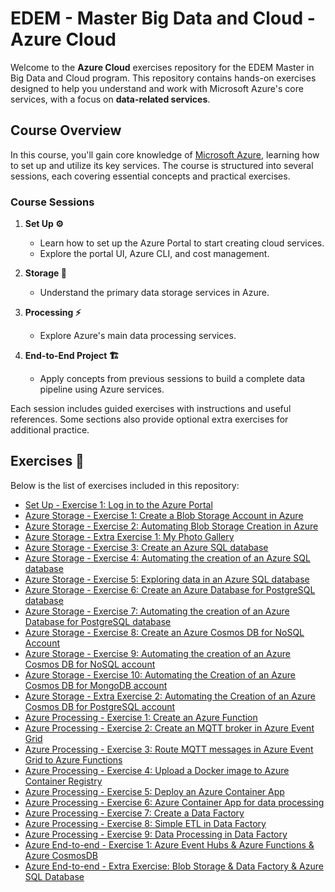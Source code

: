 # EDEM - Master Big Data and Cloud - Azure Cloud

Welcome to the **Azure Cloud** exercises repository for the EDEM Master in Big Data and Cloud program. This repository contains hands-on exercises designed to help you understand and work with Microsoft Azure's core services, with a focus on **data-related services**.

## Course Overview

In this course, you'll gain core knowledge of [Microsoft Azure](https://azure.microsoft.com/en-us/?msockid=031b26ad269166ac0a58327e2796675a), learning how to set up and utilize its key services. The course is structured into several sessions, each covering essential concepts and practical exercises.

### Course Sessions

1. **Set Up ⚙️**  
   - Learn how to set up the Azure Portal to start creating cloud services.
   - Explore the portal UI, Azure CLI, and cost management.

2. **Storage 💾**  
   - Understand the primary data storage services in Azure.

3. **Processing ⚡**  
   - Explore Azure's main data processing services.

4. **End-to-End Project 🏗️**  
   - Apply concepts from previous sessions to build a complete data pipeline using Azure services.

Each session includes guided exercises with instructions and useful references. Some sections also provide optional extra exercises for additional practice.

## Exercises 📝

Below is the list of exercises included in this repository:

- [Set Up - Exercise 1: Log in to the Azure Portal](./0-Setup/readme.md)
- [Azure Storage - Exercise 1: Create a Blob Storage Account in Azure](./1-Storage/Exercise01)
- [Azure Storage - Exercise 2: Automating Blob Storage Creation in Azure](./1-Storage/Exercise02)
- [Azure Storage - Extra Exercise 1: My Photo Gallery](./1-Storage/Extra01)
- [Azure Storage - Exercise 3: Create an Azure SQL database](./1-Storage/Exercise03)
- [Azure Storage - Exercise 4: Automating the creation of an Azure SQL database](./1-Storage/Exercise04)
- [Azure Storage - Exercise 5: Exploring data in an Azure SQL database](./1-Storage/Exercise05)
- [Azure Storage - Exercise 6: Create an Azure Database for PostgreSQL database](./1-Storage/Exercise06)
- [Azure Storage - Exercise 7: Automating the creation of an Azure Database for PostgreSQL database](./1-Storage/Exercise07)
- [Azure Storage - Exercise 8: Create an Azure Cosmos DB for NoSQL Account](./1-Storage/Exercise08)
- [Azure Storage - Exercise 9: Automating the creation of an Azure Cosmos DB for NoSQL account](./1-Storage/Exercise09)
- [Azure Storage - Exercise 10: Automating the Creation of an Azure Cosmos DB for MongoDB account](./1-Storage/Exercise10)
- [Azure Storage - Extra Exercise 2: Automating the Creation of an Azure Cosmos DB for PostgreSQL account](./1-Storage/Extra02)
- [Azure Processing - Exercise 1: Create an Azure Function](./3-Processing/Exercise01/)
- [Azure Processing - Exercise 2: Create an MQTT broker in Azure Event Grid](./3-Processing/Exercise02/)
- [Azure Processing - Exercise 3: Route MQTT messages in Azure Event Grid to Azure Functions](./3-Processing/Exercise03/)
- [Azure Processing - Exercise 4: Upload a Docker image to Azure Container Registry](./3-Processing/Exercise04/)
- [Azure Processing - Exercise 5: Deploy an Azure Container App](./3-Processing/Exercise05/)
- [Azure Processing - Exercise 6: Azure Container App for data processing](./3-Processing/Exercise06/)
- [Azure Processing - Exercise 7: Create a Data Factory](./3-Processing/Exercise07/)
- [Azure Processing - Exercise 8: Simple ETL in Data Factory](./3-Processing/Exercise08/)
- [Azure Processing - Exercise 9: Data Processing in Data Factory](./3-Processing/Exercise09/)
- [Azure End-to-end - Exercise 1: Azure Event Hubs & Azure Functions & Azure CosmosDB](./4-End-to-end/Exercise01)
- [Azure End-to-end - Extra Exercise: Blob Storage & Data Factory & Azure SQL Database](./4-End-to-end/Extra)
